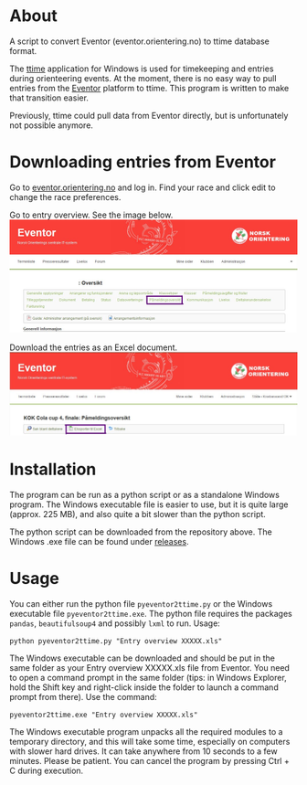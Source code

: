 # About
A script to convert Eventor (eventor.orientering.no) to ttime database format.

The [ttime](http://ttime.no/) application for Windows is used for timekeeping and entries during orienteering events. At the moment, there is no easy way to pull entries from the [Eventor](https://eventor.orientering.no) platform to ttime. This program is written to make that transition easier.

Previously, ttime could pull data from Eventor directly, but is unfortunately not possible anymore.

# Downloading entries from Eventor

Go to [eventor.orientering.no](https://eventor.orientering.no) and log in. Find your race and click edit to change the race preferences.

Go to entry overview. See the image below.
![Entry overview](img/ss1.jpg)

Download the entries as an Excel document.
![Excel download](img/ss2.jpg)

# Installation

The program can be run as a python script or as a standalone Windows program. The Windows executable file is easier to use, but it is quite large (approx. 225 MB), and also quite a bit slower than the python script.

The python script can be downloaded from the repository above. The Windows .exe file can be found under [releases](https://github.com/stalegjelsten/pyeventor2ttime/releases).

# Usage
You can either run the python file `pyeventor2ttime.py` or the Windows executable file `pyeventor2ttime.exe`. The python file requires the packages `pandas`, `beautifulsoup4` and possibly `lxml` to run. Usage:
```
python pyeventor2ttime.py "Entry overview XXXXX.xls"
```

The Windows executable can be downloaded and should be put in the same folder as your Entry overview XXXXX.xls file from Eventor. You need to open a command prompt in the same folder (tips: in Windows Explorer, hold the Shift key and right-click inside the folder to launch a command prompt from there). Use the command:

```
pyeventor2ttime.exe "Entry overview XXXXX.xls"
```
The Windows executable program unpacks all the required modules to a temporary directory, and this will take some time, especially on computers with slower hard drives. It can take anywhere from 10 seconds to a few minutes. Please be patient. You can cancel the program by pressing Ctrl + C during execution.
